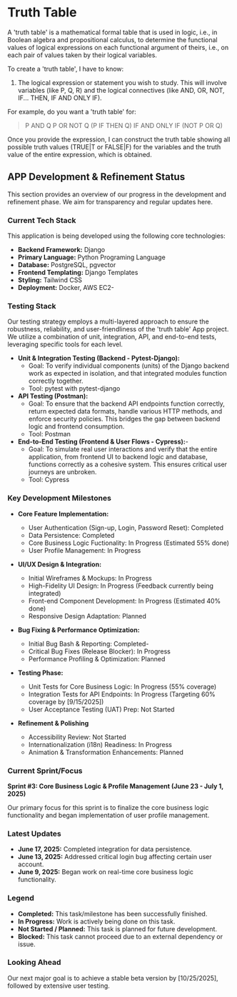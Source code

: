 # Truth Table

A 'truth table' is a mathematical formal table that is used in logic, i.e., in Boolean algebra and propositional calculus, to determine the functional values of logical expressions on each functional argument of theirs, i.e., on each pair of values taken by their logical variables.

To create a 'truth table', I have to know:

1. The logical expression or statement you wish to study. This will involve variables (like P, Q, R) and the logical connectives (like AND, OR, NOT, IF... THEN, IF AND ONLY IF).

For example, do you want a 'truth table' for:

> P AND Q
> P OR NOT Q
> (P IF THEN Q) IF AND ONLY IF (NOT P OR Q)

Once you provide the expression, I can construct the truth table showing all possible truth values (TRUE|T or FALSE|F) for the variables and the truth value of the entire expression, which is obtained.

## APP Development & Refinement Status

This section provides an overview of our progress in the development and refinement phase. We aim for transparency and regular updates here.

### Current Tech Stack

This application is being developed using the following core technologies:

- **Backend Framework:** Django
- **Primary Language:** Python Programing Language
- **Database:** PostgreSQL, pgvector
- **Frontend Templating:** Django Templates
- **Styling:** Tailwind CSS
- **Deployment:** Docker, AWS EC2-

### Testing Stack

Our testing strategy employs a multi-layered approach to ensure the robustness, reliability, and user-friendliness of the 'truth table' App project. We utilize a combination of unit, integration, API, and end-to-end tests, leveraging specific tools for each level.

- **Unit & Integration Testing (Backend - Pytest-Django):**
  - Goal: To verify individual components (units) of the Django backend work as expected in isolation, and that integrated modules function correctly together.
  * Tool: pytest with pytest-django
- **API Testing (Postman):**
  - Goal: To ensure that the backend API endpoints function correctly, return expected data formats, handle various HTTP methods, and enforce security policies. This bridges the gap between backend logic and frontend consumption.
  * Tool: Postman
- **End-to-End Testing (Frontend & User Flows - Cypress):**-
  - Goal: To simulate real user interactions and verify that the entire application, from frontend UI to backend logic and database, functions correctly as a cohesive system. This ensures critical user journeys are unbroken.
  * Tool: Cypress

### Key Development Milestones

- **Core Feature Implementation:**

  - User Authentication (Sign-up, Login, Password Reset): Completed
  - Data Persistence: Completed
  - Core Business Logic Fuctionality: In Progress (Estimated 55% done)
  - User Profile Management: In Progress

- **UI/UX Design & Integration:**

  - Initial Wireframes & Mockups: In Progress
  - High-Fidelity UI Design: In Progress (Feedback currently being integrated)
  - Front-end Component Development: In Progress (Estimated 40% done)
  - Responsive Design Adaptation: Planned

- **Bug Fixing & Performance Optimization:**

  - Initial Bug Bash & Reporting: Completed-
  - Critical Bug Fixes (Release Blocker): In Progress
  - Performance Profiling & Optimization: Planned

- **Testing Phase:**

  - Unit Tests for Core Business Logic: In Progress (55% coverage)
  - Integration Tests for API Endpoints: In Progress (Targeting 60% coverage by [9/15/2025])
  - User Acceptance Testing (UAT) Prep: Not Started

- **Refinement & Polishing**
  - Accessibility Review: Not Started
  - Internationalization (i18n) Readiness: In Progress
  - Animation & Transformation Enhancements: Planned

### Current Sprint/Focus

**Sprint #3: Core Business Logic & Profile Management (June 23 - July 1, 2025)**

Our primary focus for this sprint is to finalize the core business logic functionality and began implementation of user profile management.

### Latest Updates

- **June 17, 2025:** Completed integration for data persistence.
- **June 13, 2025:** Addressed critical login bug affecting certain user account.
- **June 9, 2025:** Began work on real-time core business logic functionality.

### Legend

- **Completed:** This task/milestone has been successfully finished.
- **In Progress:** Work is actively being done on this task.
- **Not Started / Planned:** This task is planned for future development.
- **Blocked:** This task cannot proceed due to an external dependency or issue.

### Looking Ahead

Our next major goal is to achieve a stable beta version by [10/25/2025], followed by extensive user testing.
